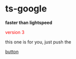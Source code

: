 # ts-google
**faster than lightspeed**

<p style="color: red;">version 3</p>

<p>this one is for you, just push the</p>

[button](https://www.google.com)

